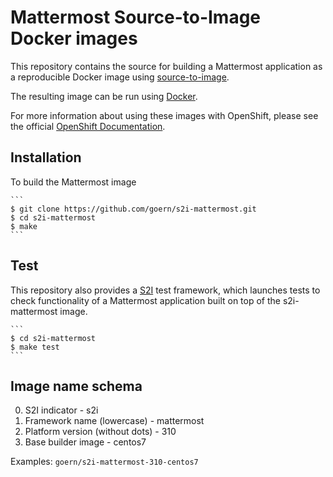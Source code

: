 Mattermost Source-to-Image Docker images
========================================

This repository contains the source for building a Mattermost
application as a reproducible Docker image using
[source-to-image](https://github.com/openshift/source-to-image).

The resulting image can be run using [Docker](http://docker.io).

For more information about using these images with OpenShift, please see the
official [OpenShift Documentation](https://docs.openshift.org/latest/using_images/s2i_images/nodejs.html).


Installation
------------

To build the Mattermost image

    ```
    $ git clone https://github.com/goern/s2i-mattermost.git
    $ cd s2i-mattermost
    $ make
    ```


Test
----
This repository also provides a [S2I](https://github.com/openshift/source-to-image)
test framework, which launches tests to check functionality of a Mattermost
application built on top of the s2i-mattermost image.

    ```
    $ cd s2i-mattermost
    $ make test
    ```

Image name schema
-----------------

0. S2I indicator - s2i
1. Framework name (lowercase) - mattermost
2. Platform version (without dots) - 310
3. Base builder image - centos7

Examples: `goern/s2i-mattermost-310-centos7`
